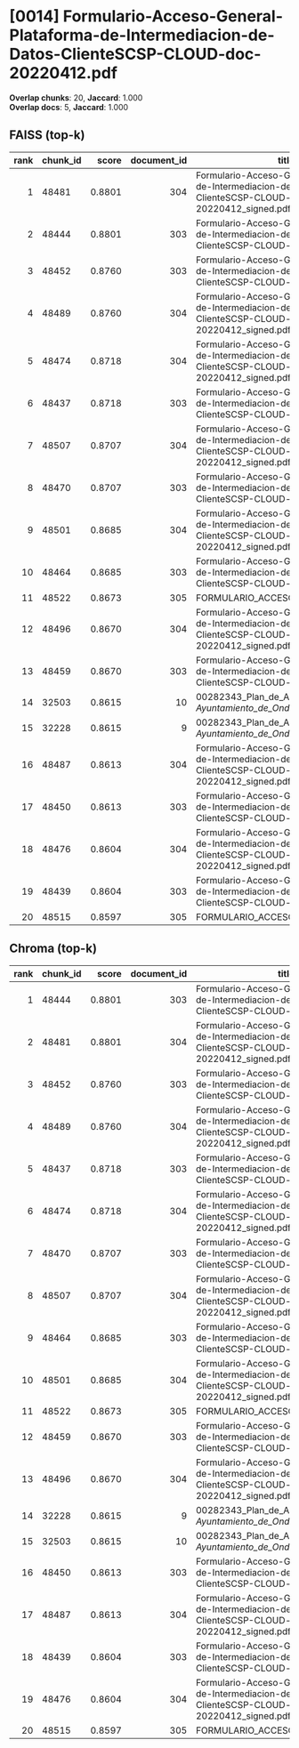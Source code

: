 # [0014] Formulario-Acceso-General-Plataforma-de-Intermediacion-de-Datos-ClienteSCSP-CLOUD-doc-20220412.pdf

**Overlap chunks**: 20, **Jaccard**: 1.000  
**Overlap docs**: 5, **Jaccard**: 1.000

## FAISS (top-k)
rank | chunk_id | score | document_id | title
---:|---|---:|---:|---
1 | 48481 | 0.8801 | 304 | Formulario-Acceso-General-Plataforma-de-Intermediacion-de-Datos-ClienteSCSP-CLOUD-doc-20220412_signed.pdf
2 | 48444 | 0.8801 | 303 | Formulario-Acceso-General-Plataforma-de-Intermediacion-de-Datos-ClienteSCSP-CLOUD-doc-20220412.pdf
3 | 48452 | 0.8760 | 303 | Formulario-Acceso-General-Plataforma-de-Intermediacion-de-Datos-ClienteSCSP-CLOUD-doc-20220412.pdf
4 | 48489 | 0.8760 | 304 | Formulario-Acceso-General-Plataforma-de-Intermediacion-de-Datos-ClienteSCSP-CLOUD-doc-20220412_signed.pdf
5 | 48474 | 0.8718 | 304 | Formulario-Acceso-General-Plataforma-de-Intermediacion-de-Datos-ClienteSCSP-CLOUD-doc-20220412_signed.pdf
6 | 48437 | 0.8718 | 303 | Formulario-Acceso-General-Plataforma-de-Intermediacion-de-Datos-ClienteSCSP-CLOUD-doc-20220412.pdf
7 | 48507 | 0.8707 | 304 | Formulario-Acceso-General-Plataforma-de-Intermediacion-de-Datos-ClienteSCSP-CLOUD-doc-20220412_signed.pdf
8 | 48470 | 0.8707 | 303 | Formulario-Acceso-General-Plataforma-de-Intermediacion-de-Datos-ClienteSCSP-CLOUD-doc-20220412.pdf
9 | 48501 | 0.8685 | 304 | Formulario-Acceso-General-Plataforma-de-Intermediacion-de-Datos-ClienteSCSP-CLOUD-doc-20220412_signed.pdf
10 | 48464 | 0.8685 | 303 | Formulario-Acceso-General-Plataforma-de-Intermediacion-de-Datos-ClienteSCSP-CLOUD-doc-20220412.pdf
11 | 48522 | 0.8673 | 305 | FORMULARIO_ACCESO_PID.pdf
12 | 48496 | 0.8670 | 304 | Formulario-Acceso-General-Plataforma-de-Intermediacion-de-Datos-ClienteSCSP-CLOUD-doc-20220412_signed.pdf
13 | 48459 | 0.8670 | 303 | Formulario-Acceso-General-Plataforma-de-Intermediacion-de-Datos-ClienteSCSP-CLOUD-doc-20220412.pdf
14 | 32503 | 0.8615 | 10 | 00282343_Plan_de_Adecuacion_al_ENS_-_Ayuntamiento_de_Onda_(1).pdf.pdf
15 | 32228 | 0.8615 | 9 | 00282343_Plan_de_Adecuacion_al_ENS_-_Ayuntamiento_de_Onda_(1).pdf (1).pdf
16 | 48487 | 0.8613 | 304 | Formulario-Acceso-General-Plataforma-de-Intermediacion-de-Datos-ClienteSCSP-CLOUD-doc-20220412_signed.pdf
17 | 48450 | 0.8613 | 303 | Formulario-Acceso-General-Plataforma-de-Intermediacion-de-Datos-ClienteSCSP-CLOUD-doc-20220412.pdf
18 | 48476 | 0.8604 | 304 | Formulario-Acceso-General-Plataforma-de-Intermediacion-de-Datos-ClienteSCSP-CLOUD-doc-20220412_signed.pdf
19 | 48439 | 0.8604 | 303 | Formulario-Acceso-General-Plataforma-de-Intermediacion-de-Datos-ClienteSCSP-CLOUD-doc-20220412.pdf
20 | 48515 | 0.8597 | 305 | FORMULARIO_ACCESO_PID.pdf

## Chroma (top-k)
rank | chunk_id | score | document_id | title
---:|---|---:|---:|---
1 | 48444 | 0.8801 | 303 | Formulario-Acceso-General-Plataforma-de-Intermediacion-de-Datos-ClienteSCSP-CLOUD-doc-20220412.pdf
2 | 48481 | 0.8801 | 304 | Formulario-Acceso-General-Plataforma-de-Intermediacion-de-Datos-ClienteSCSP-CLOUD-doc-20220412_signed.pdf
3 | 48452 | 0.8760 | 303 | Formulario-Acceso-General-Plataforma-de-Intermediacion-de-Datos-ClienteSCSP-CLOUD-doc-20220412.pdf
4 | 48489 | 0.8760 | 304 | Formulario-Acceso-General-Plataforma-de-Intermediacion-de-Datos-ClienteSCSP-CLOUD-doc-20220412_signed.pdf
5 | 48437 | 0.8718 | 303 | Formulario-Acceso-General-Plataforma-de-Intermediacion-de-Datos-ClienteSCSP-CLOUD-doc-20220412.pdf
6 | 48474 | 0.8718 | 304 | Formulario-Acceso-General-Plataforma-de-Intermediacion-de-Datos-ClienteSCSP-CLOUD-doc-20220412_signed.pdf
7 | 48470 | 0.8707 | 303 | Formulario-Acceso-General-Plataforma-de-Intermediacion-de-Datos-ClienteSCSP-CLOUD-doc-20220412.pdf
8 | 48507 | 0.8707 | 304 | Formulario-Acceso-General-Plataforma-de-Intermediacion-de-Datos-ClienteSCSP-CLOUD-doc-20220412_signed.pdf
9 | 48464 | 0.8685 | 303 | Formulario-Acceso-General-Plataforma-de-Intermediacion-de-Datos-ClienteSCSP-CLOUD-doc-20220412.pdf
10 | 48501 | 0.8685 | 304 | Formulario-Acceso-General-Plataforma-de-Intermediacion-de-Datos-ClienteSCSP-CLOUD-doc-20220412_signed.pdf
11 | 48522 | 0.8673 | 305 | FORMULARIO_ACCESO_PID.pdf
12 | 48459 | 0.8670 | 303 | Formulario-Acceso-General-Plataforma-de-Intermediacion-de-Datos-ClienteSCSP-CLOUD-doc-20220412.pdf
13 | 48496 | 0.8670 | 304 | Formulario-Acceso-General-Plataforma-de-Intermediacion-de-Datos-ClienteSCSP-CLOUD-doc-20220412_signed.pdf
14 | 32228 | 0.8615 | 9 | 00282343_Plan_de_Adecuacion_al_ENS_-_Ayuntamiento_de_Onda_(1).pdf (1).pdf
15 | 32503 | 0.8615 | 10 | 00282343_Plan_de_Adecuacion_al_ENS_-_Ayuntamiento_de_Onda_(1).pdf.pdf
16 | 48450 | 0.8613 | 303 | Formulario-Acceso-General-Plataforma-de-Intermediacion-de-Datos-ClienteSCSP-CLOUD-doc-20220412.pdf
17 | 48487 | 0.8613 | 304 | Formulario-Acceso-General-Plataforma-de-Intermediacion-de-Datos-ClienteSCSP-CLOUD-doc-20220412_signed.pdf
18 | 48439 | 0.8604 | 303 | Formulario-Acceso-General-Plataforma-de-Intermediacion-de-Datos-ClienteSCSP-CLOUD-doc-20220412.pdf
19 | 48476 | 0.8604 | 304 | Formulario-Acceso-General-Plataforma-de-Intermediacion-de-Datos-ClienteSCSP-CLOUD-doc-20220412_signed.pdf
20 | 48515 | 0.8597 | 305 | FORMULARIO_ACCESO_PID.pdf
